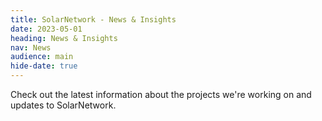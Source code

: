 ```yaml
---
title: SolarNetwork - News & Insights
date: 2023-05-01
heading: News & Insights
nav: News
audience: main
hide-date: true
---
```

Check out the latest information about the projects we're working on and updates to SolarNetwork.
